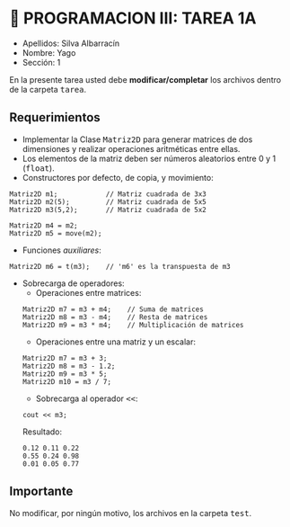 # :wave: PROGRAMACION III: TAREA 1A

- Apellidos: Silva Albarracín
- Nombre: Yago
- Sección: 1

En la presente tarea usted debe **modificar/completar** los archivos dentro de la carpeta <tt>tarea</tt>.

## Requerimientos
* Implementar la Clase <tt>Matriz2D</tt> para generar matrices de dos dimensiones y realizar operaciones
  aritméticas entre ellas.
* Los elementos de la matriz deben ser números aleatorios entre 0 y 1 (<tt>float</tt>). 
* Constructores por defecto, de copia, y movimiento:
```
Matriz2D m1;            // Matriz cuadrada de 3x3
Matriz2D m2(5);         // Matriz cuadrada de 5x5
Matriz2D m3(5,2);       // Matriz cuadrada de 5x2
```

```
Matriz2D m4 = m2;      
Matriz2D m5 = move(m2); 
```

* Funciones *auxiliares*:
```
Matriz2D m6 = t(m3);    // 'm6' es la transpuesta de m3
```
* Sobrecarga de operadores:
    * Operaciones entre matrices:
    ```
    Matriz2D m7 = m3 + m4;    // Suma de matrices
    Matriz2D m8 = m3 - m4;    // Resta de matrices
    Matriz2D m9 = m3 * m4;    // Multiplicación de matrices
    ```
    * Operaciones entre una matriz y un escalar:
    ```
    Matriz2D m7 = m3 + 3;    
    Matriz2D m8 = m3 - 1.2;    
    Matriz2D m9 = m3 * 5;    
    Matriz2D m10 = m3 / 7;    
    ```
    * Sobrecarga al operador <tt><<</tt>:
    ```
    cout << m3;    
    ```
    Resultado:
    ```
    0.12 0.11 0.22
    0.55 0.24 0.98
    0.01 0.05 0.77    
    ```

## Importante
No modificar, por ningún motivo, los archivos en la carpeta <tt>test</tt>.
